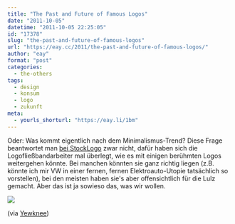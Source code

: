```yaml
---
title: "The Past and Future of Famous Logos"
date: "2011-10-05"
datetime: "2011-10-05 22:25:05"
id: "17378"
slug: "the-past-and-future-of-famous-logos"
url: "https://eay.cc/2011/the-past-and-future-of-famous-logos/"
author: "eay"
format: "post"
categories:
  - the-others
tags:
  - design
  - konsum
  - logo
  - zukunft
meta:
  - yourls_shorturl: "https://eay.li/1bm"
---
```


Oder: Was kommt eigentlich nach dem Minimalismus-Trend? Diese Frage beantwortet man [bei StockLogo](http://stocklogos.com/topic/past-and-future-famous-logos) zwar nicht, dafür haben sich die Logofließbandarbeiter mal überlegt, wie es mit einigen berühmten Logos weitergehen könnte. Bei manchen könnten sie ganz richtig liegen (z.B. könnte ich mir VW in einer fernen, fernen Elektroauto-Utopie tatsächlich so vorstellen), bei den meisten haben sie's aber offensichtlich für die Lulz gemacht. Aber das ist ja sowieso das, was wir wollen.

[![](https://eay.cc/uploads/2011/pastandfuturelogos.gif)](http://stocklogos.com/topic/past-and-future-famous-logos)

(via [Yewknee](http://yewknee.com/blog/13629/))
